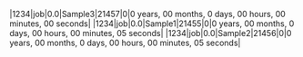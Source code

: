|1234|job|0.0|Sample3|21457|0|0 years, 00 months, 0 days, 00 hours, 00 minutes, 00 seconds|
|1234|job|0.0|Sample1|21455|0|0 years, 00 months, 0 days, 00 hours, 00 minutes, 05 seconds|
|1234|job|0.0|Sample2|21456|0|0 years, 00 months, 0 days, 00 hours, 00 minutes, 05 seconds|
